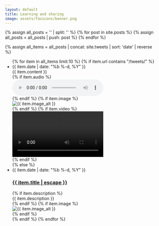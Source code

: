 ```yaml
---
layout: default
title: Learning and sharing
image: assets/favicons/banner.png
---
```


{% assign all_posts = '' | split: '' %}
{% for post in site.posts %}
  {% assign all_posts = all_posts | push: post %}
{% endfor %}

{% assign all_items = all_posts | concat: site.tweets | sort: 'date' | reverse %}

<ul class="post-list">
  {% for item in all_items limit:10 %}
    {% if item.url contains "/tweets/" %}
      <!-- Tweet item -->
      <li class="tweet-item">
        <div class="tweet-date">{{ item.date | date: "%b %-d, %Y" }}</div>
        <div class="tweet-content">{{ item.content }}</div>
        {% if item.audio %}
          <div class="tweet-media">
            <audio controls src="{{ item.audio }}"></audio>
          </div>
        {% endif %}
        {% if item.image %}
          <div class="tweet-media">
            <img src="{{ item.image }}" alt="{{ item.image_alt }}">
          </div>
        {% endif %}
        {% if item.video %}
          <div class="tweet-media">
            <video controls src="{{ item.video }}"></video>
          </div>
        {% endif %}
      </li>
    {% else %}
      <!-- Post item -->
      <li class="tweet-item">
        <div class="tweet-date">{{ item.date | date: "%b %-d, %Y" }}</div>
        <h3>
          <a class="post-link" href="{{ item.url | relative_url }}">
            {{ item.title | escape }}
          </a>
        </h3>
        {% if item.description %}
          <div class="tweet-content">{{ item.description }}</div>
        {% endif %}
        {% if item.image %}
          <div class="tweet-media">
            <img src="{{ item.image }}" alt="{{ item.image_alt }}">
          </div>
        {% endif %}
      </li>
    {% endif %}
  {% endfor %}
</ul>